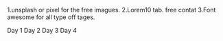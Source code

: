 1.unsplash or pixel for the free imagues.
2.Lorem10  tab. free contat
3.Font awesome for all type off tages.
<th>Day 1</th>
            <th>Day 2</th>
            <th>Day 3</th>
            <th>Day 4</th>